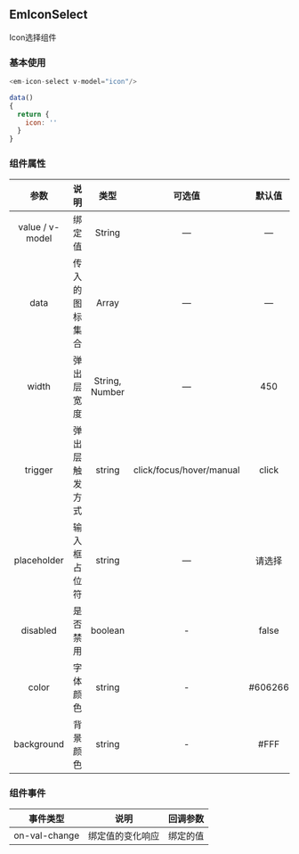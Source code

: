 ## EmIconSelect

Icon选择组件

### 基本使用

````javascript
<em-icon-select v-model="icon"/>

data()
{
  return {
    icon: ''
  }
}

````

### 组件属性

|       参数        |   说明    |       类型       |           可选值            |   默认值   |
|:---------------:|:-------:|:--------------:|:------------------------:|:-------:|
| value / v-model |   绑定值   |     String     |            —             |    —    |
|      data       | 传入的图标集合 |     Array      |            —             |    —    |
|      width      |  弹出层宽度  | String, Number |            —             |   450   |
|     trigger     | 弹出层触发方式 |     string     | click/focus/hover/manual |  click  |
|   placeholder   | 输入框占位符  |     string     |            —             |   请选择   |
|    disabled     |  是否禁用   |    boolean     |            -             |  false  |
|      color      |  字体颜色   |     string     |            -             | #606266 |
|   background    |  背景颜色   |     string     |            -             |  #FFF   |

### 组件事件

|     事件类型      |    说明    | 回调参数 |
|:-------------:|:--------:|:----:|
| on-val-change | 绑定值的变化响应 | 绑定的值 |

